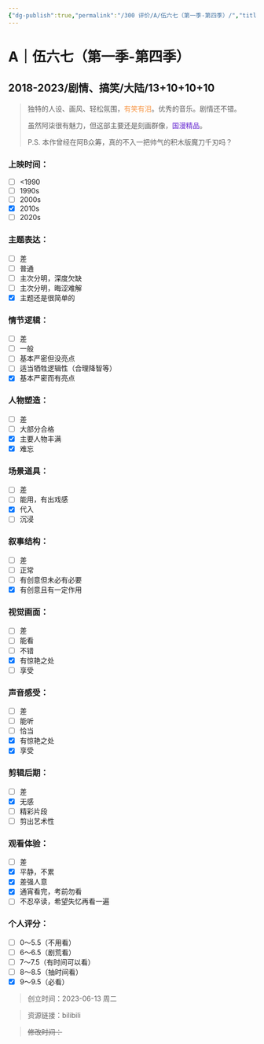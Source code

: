 ```yaml
---
{"dg-publish":true,"permalink":"/300 评价/A/伍六七（第一季-第四季）/","title":"伍六七（第一季-第四季）","tags":["A","喜剧","剧情"],"created":"2023-12-07T08:58:07.625+08:00","updated":"2024-01-12T12:00:04.180+08:00"}
---
```


# A｜伍六七（第一季-第四季）
## 2018-2023/剧情、搞笑/大陆/13+10+10+10
>独特的人设、画风、轻松氛围，<font color="#f79646">有笑有泪</font>。优秀的音乐。剧情还不错。
>
>虽然阿柒很有魅力，但这部主要还是刻画群像，<font color="#6425d0">国漫精品</font>。
>
>P.S. 本作曾经在阿B众筹，真的不入一把帅气的积木版魔刀千刃吗？
### 上映时间：
- [ ] <1990
- [ ] 1990s
- [ ] 2000s
- [x] 2010s
- [ ] 2020s
### 主题表达：
- [ ] 差
- [ ] 普通
- [ ] 主次分明，深度欠缺
- [ ] 主次分明，晦涩难解
- [x] 主题还是很简单的
### 情节逻辑：
- [ ] 差
- [ ] 一般
- [ ] 基本严密但没亮点
- [ ] 适当牺牲逻辑性（合理降智等）
- [x] 基本严密而有亮点
### 人物塑造：
- [ ] 差
- [ ] 大部分合格
- [x] 主要人物丰满
- [x] 难忘
### 场景道具：
- [ ] 差
- [ ] 能用，有出戏感
- [x] 代入
- [ ] 沉浸
### 叙事结构：
- [ ] 差
- [ ] 正常
- [ ] 有创意但未必有必要
- [x] 有创意且有一定作用
### 视觉画面：
- [ ] 差
- [ ] 能看
- [ ] 不错
- [x] 有惊艳之处
- [ ] 享受
### 声音感受：
- [ ] 差
- [ ] 能听
- [ ] 恰当
- [x] 有惊艳之处
- [x] 享受
### 剪辑后期：
- [ ] 差
- [x] 无感
- [ ] 精彩片段
- [ ] 剪出艺术性
### 观看体验：
- [ ] 差
- [x] 平静，不累
- [x] 差强人意
- [x] 通宵看完，考前勿看
- [ ] 不忍卒读，希望失忆再看一遍
### 个人评分：
- [ ] 0～5.5（不用看）
- [ ] 6～6.5（剧荒看）
- [ ] 7～7.5（有时间可以看）
- [ ] 8～8.5（抽时间看）
- [x] 9～9.5（必看）

>创立时间：2023-06-13 周二

>资源链接：bilibili

>~~修改时间：~~



